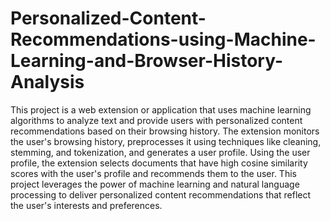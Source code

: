 # Personalized-Content-Recommendations-using-Machine-Learning-and-Browser-History-Analysis
This project is a web extension or application that uses machine learning algorithms to analyze text and provide users with personalized content recommendations based on their browsing history. The extension monitors the user's browsing history, preprocesses it using techniques like cleaning, stemming, and tokenization, and generates a user profile. Using the user profile, the extension selects documents that have high cosine similarity scores with the user's profile and recommends them to the user. This project leverages the power of machine learning and natural language processing to deliver personalized content recommendations that reflect the user's interests and preferences.



